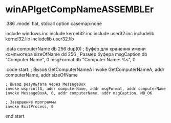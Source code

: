 # winAPIgetCompNameASSEMBLEr
.386
.model flat, stdcall
option casemap:none

include windows.inc
include kernel32.inc
include user32.inc
includelib kernel32.lib
includelib user32.lib

.data
    computerName db 256 dup(0)   ; Буфер для хранения имени компьютера
    sizeOfName   dd 256          ; Размер буфера
    msgCaption   db "Computer Name", 0
    msgFormat    db "Computer Name: %s", 0

.code
start:
    ; Вызов GetComputerNameA
    invoke GetComputerNameA, addr computerName, addr sizeOfName
    
    ; Вывод результата через MessageBox
    invoke wsprintfA, addr computerName, addr msgFormat, addr computerName
    invoke MessageBoxA, 0, addr computerName, addr msgCaption, MB_OK
    
    ; Завершение программы
    invoke ExitProcess, 0

end start
